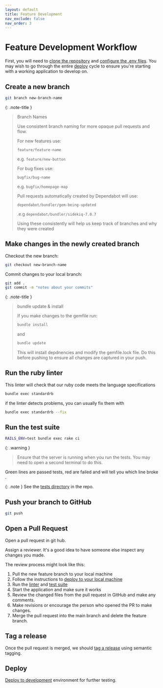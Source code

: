 ```yaml
---
layout: default
title: Feature Development
nav_exclude: false
nav_order: 3
---
```


# Feature Development Workflow

First, you will need to [clone the repository](deploy/#clone-the-repository)
and [configure the .env files](deploy/#configure-env-files).
You may wish to go through the entire [deploy](deploy) cycle to ensure
you're starting with a working application to develop on.

## Create a new branch

```bash
git branch new-branch-name
```

{: .note-title }
> Branch Names
> 
> Use consistent branch naming for more opaque pull requests and flow.
>
> For new features use:
> 
> `feature/feature-name`
>
> e.g. `feature/new-button`
> 
> For bug fixes use:
> 
> `bugfix/bug-name`
>
> e.g. `bugfix/homepage-map`
> 
> Pull requests automatically created by Dependabot will use:
>
> `dependabot/bundler/gem-being-updated`
>
> .e.g `dependabot/bundler/sidekiq-7.0.7`
> 
> Using these consistently will help us keep track of branches and why they were created

## Make changes in the newly created branch

Checkout the new branch:

```bash
git checkout new-branch-name
```

Commit changes to your local branch:

```bash
git add .
git commit -m "notes about your commits"
```

{: .note-title }
> bundle update & install
>
> If you make changes to the gemfile run:
> 
> ```bash
> bundle install
> ```
> 
> and
> 
> ```bash
> bundle update
> ```
> 
> This will install depdnencies and modify the gemfile.lock file.
> Do this before pushing to ensure all changes are captured in your push.

## Run the ruby linter

This linter will check that our ruby code meets the language specifications

```bash
bundle exec standardrb
```

if the linter detects problems, you can usually fix them with

```bash
bundle exec standardrb --fix
```

## Run the test suite

```bash
RAILS_ENV=test bundle exec rake ci
```

{: .warning }
> Ensure that the server is running when you run the tests.
> You may need to open a second terminal to do this.

Green lines are passed tests, red are failed and will tell you which line broke .

{: .note }
See the [tests directory](https://github.com/UWM-Libraries/GeoDiscovery/tree/main/test) in the repo.

## Push your branch to GitHub

```bash
git push
```

## Open a Pull Request 

Open a pull request in git hub.

Assign a reviewer. It's a good idea to have someone else inspect any changes you made.

The review process might look like this:

1. Pull the new feature branch to your local machine
1. Follow the instructions to [deploy to your local machine](https://uwm-libraries.github.io/GeoDiscovery-Documentation/docs/deploy.html#locally)
1. Run the [linter](#run-the-ruby-linter) and [test suite](#run-the-test-suite)
1. Start the application and make sure it works
1. Review the changed files from the pull request in GitHub and make any comments.
1. Make revisions or encourage the person who opened the PR to make changes.
1. Merge the pull request into the main branch and delete the feature branch.

## Tag a release

Once the pull request is merged, we should [tag a release](https://git-scm.com/book/en/v2/Git-Basics-Tagging) using semantic tagging.

## Deploy

[Deploy to development](https://uwm-libraries.github.io/GeoDiscovery-Documentation/docs/deploy.html#deploy-to-the-liblamp-dev-or-liblamp) environment for further testing.





